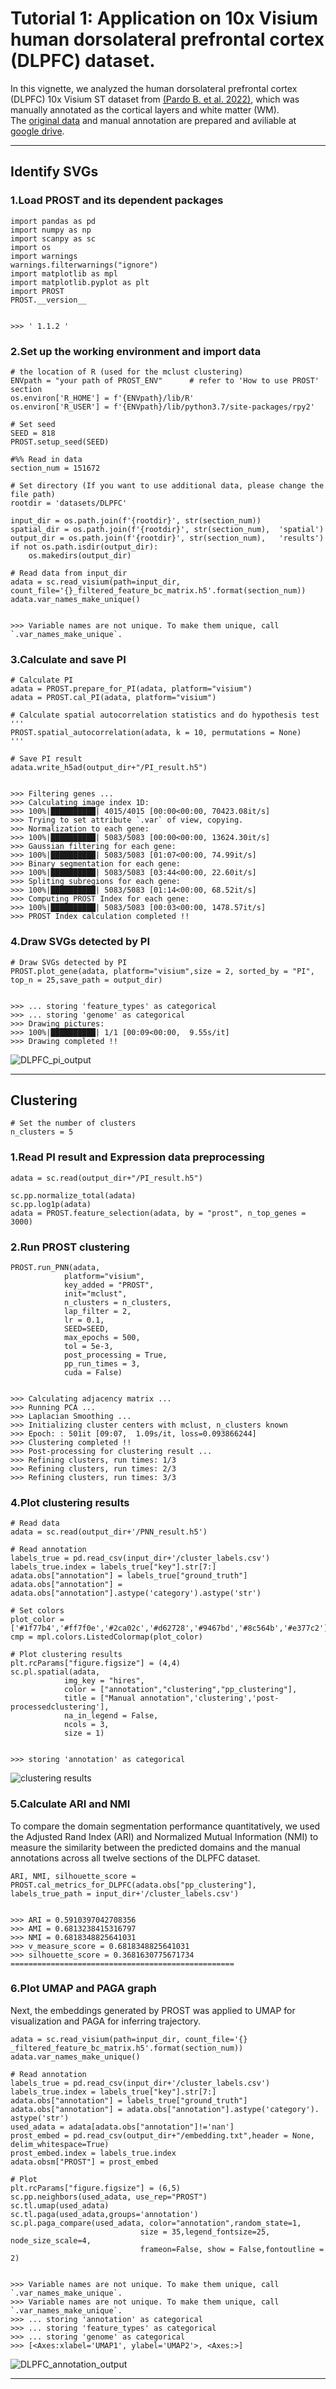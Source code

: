 # Tutorial 1: Application on 10x Visium human dorsolateral prefrontal cortex (DLPFC) dataset.
In this vignette, we analyzed the human dorsolateral prefrontal cortex (DLPFC) 10x Visium ST dataset from [(Pardo B. et al. 2022)](https://doi.org/10.1186/s12864-022-08601-w), which was manually annotated as the cortical layers and white matter (WM).  
The [original data](https://support.10xgenomics.com/spatial-gene-expression/datasets/1.1.0/V1_Human_Lymph_Node) and manual annotation are prepared and aviliable at [google drive](https://drive.google.com/drive/folders/1a_barvf0oUXDqyivWUUmv5bu9KxUlYoo).

---
## Identify SVGs
### 1.Load PROST and its dependent packages

    import pandas as pd 
    import numpy as np 
    import scanpy as sc 
    import os 
    import warnings 
    warnings.filterwarnings("ignore") 
    import matplotlib as mpl 
    import matplotlib.pyplot as plt 
    import PROST 
    PROST.__version__ 


    >>> ' 1.1.2 '


### 2.Set up the working environment and import data 

    # the location of R (used for the mclust clustering)
    ENVpath = "your path of PROST_ENV"      # refer to 'How to use PROST' section
    os.environ['R_HOME'] = f'{ENVpath}/lib/R'
    os.environ['R_USER'] = f'{ENVpath}/lib/python3.7/site-packages/rpy2'
    
    # Set seed
    SEED = 818
    PROST.setup_seed(SEED)
    
    #%% Read in data
    section_num = 151672
    
    # Set directory (If you want to use additional data, please change the file path)
    rootdir = 'datasets/DLPFC'
    
    input_dir = os.path.join(f'{rootdir}', str(section_num))
    spatial_dir = os.path.join(f'{rootdir}', str(section_num),  'spatial')
    output_dir = os.path.join(f'{rootdir}', str(section_num),   'results')
    if not os.path.isdir(output_dir):
        os.makedirs(output_dir)
    
    # Read data from input_dir
    adata = sc.read_visium(path=input_dir, count_file='{}_filtered_feature_bc_matrix.h5'.format(section_num))
    adata.var_names_make_unique()


    >>> Variable names are not unique. To make them unique, call `.var_names_make_unique`.


### 3.Calculate and save PI

    # Calculate PI
    adata = PROST.prepare_for_PI(adata, platform="visium") 
    adata = PROST.cal_PI(adata, platform="visium")

    # Calculate spatial autocorrelation statistics and do hypothesis test
    '''
    PROST.spatial_autocorrelation(adata, k = 10, permutations = None)
    '''

    # Save PI result
    adata.write_h5ad(output_dir+"/PI_result.h5")


    >>> Filtering genes ...
    >>> Calculating image index 1D:
    >>> 100%|██████████| 4015/4015 [00:00<00:00, 70423.08it/s]
    >>> Trying to set attribute `.var` of view, copying.
    >>> Normalization to each gene:
    >>> 100%|██████████| 5083/5083 [00:00<00:00, 13624.30it/s]
    >>> Gaussian filtering for each gene:
    >>> 100%|██████████| 5083/5083 [01:07<00:00, 74.99it/s]
    >>> Binary segmentation for each gene:
    >>> 100%|██████████| 5083/5083 [03:44<00:00, 22.60it/s]
    >>> Spliting subregions for each gene:
    >>> 100%|██████████| 5083/5083 [01:14<00:00, 68.52it/s]
    >>> Computing PROST Index for each gene:
    >>> 100%|██████████| 5083/5083 [00:03<00:00, 1478.57it/s]
    >>> PROST Index calculation completed !!
    

### 4.Draw SVGs detected by PI
    # Draw SVGs detected by PI
    PROST.plot_gene(adata, platform="visium",size = 2, sorted_by = "PI", top_n = 25,save_path = output_dir)


    >>> ... storing 'feature_types' as categorical
    >>> ... storing 'genome' as categorical
    >>> Drawing pictures:
    >>> 100%|██████████| 1/1 [00:09<00:00,  9.55s/it]
    >>> Drawing completed !!

![DLPFC_pi_output](./_images/DLPFC/DLPFC_pi_output.png "Draw SVGs detected by PI")


---
## Clustering 
    # Set the number of clusters
    n_clusters = 5
    

### 1.Read PI result and Expression data preprocessing
    adata = sc.read(output_dir+"/PI_result.h5")

    sc.pp.normalize_total(adata)
    sc.pp.log1p(adata)
    adata = PROST.feature_selection(adata, by = "prost", n_top_genes = 3000)


### 2.Run PROST clustering
    PROST.run_PNN(adata,
                platform="visium",
                key_added = "PROST",
                init="mclust",                         
                n_clusters = n_clusters,                        
                lap_filter = 2,                                  
                lr = 0.1,                         
                SEED=SEED,                          
                max_epochs = 500,                        
                tol = 5e-3,                        
                post_processing = True,                        
                pp_run_times = 3,
                cuda = False)


    >>> Calculating adjacency matrix ...
    >>> Running PCA ...
    >>> Laplacian Smoothing ...
    >>> Initializing cluster centers with mclust, n_clusters known
    >>> Epoch: : 501it [09:07,  1.09s/it, loss=0.093866244]                       
    >>> Clustering completed !!
    >>> Post-processing for clustering result ...
    >>> Refining clusters, run times: 1/3
    >>> Refining clusters, run times: 2/3
    >>> Refining clusters, run times: 3/3


### 4.Plot clustering results 

    # Read data
    adata = sc.read(output_dir+'/PNN_result.h5')

    # Read annotation
    labels_true = pd.read_csv(input_dir+'/cluster_labels.csv')
    labels_true.index = labels_true["key"].str[7:]
    adata.obs["annotation"] = labels_true["ground_truth"]
    adata.obs["annotation"] = adata.obs["annotation"].astype('category').astype('str')

    # Set colors
    plot_color = ['#1f77b4','#ff7f0e','#2ca02c','#d62728','#9467bd','#8c564b','#e377c2']
    cmp = mpl.colors.ListedColormap(plot_color)

    # Plot clustering results
    plt.rcParams["figure.figsize"] = (4,4)
    sc.pl.spatial(adata, 
                img_key = "hires", 
                color = ["annotation","clustering","pp_clustering"],
                title = ["Manual annotation",'clustering','post-processedclustering'],                
                na_in_legend = False,
                ncols = 3,
                size = 1)

    
    >>> storing 'annotation' as categorical
    
![clustering results](./_images/DLPFC/DLPFC_clusterresult_output.png "clustering results")


### 5.Calculate ARI and NMI 
To compare the domain segmentation performance quantitatively, we used the Adjusted Rand Index (ARI) and Normalized Mutual Information (NMI) to measure the similarity between the predicted domains and the manual annotations across all twelve sections of the DLPFC dataset.

    ARI, NMI, silhouette_score = PROST.cal_metrics_for_DLPFC(adata.obs["pp_clustering"], labels_true_path = input_dir+'/cluster_labels.csv')

    
    >>> ARI = 0.5910397042708356 
    >>> AMI = 0.6813238415316797 
    >>> NMI = 0.6818348825641031 
    >>> v_measure_score = 0.6818348825641031 
    >>> silhouette_score = 0.3681630775671734 
    ==================================================


### 6.Plot UMAP and PAGA graph 
Next, the embeddings generated by PROST was applied to UMAP for visualization and PAGA for inferring trajectory.

    adata = sc.read_visium(path=input_dir, count_file='{}   _filtered_feature_bc_matrix.h5'.format(section_num))
    adata.var_names_make_unique()

    # Read annotation
    labels_true = pd.read_csv(input_dir+'/cluster_labels.csv')
    labels_true.index = labels_true["key"].str[7:]
    adata.obs["annotation"] = labels_true["ground_truth"]
    adata.obs["annotation"] = adata.obs["annotation"].astype('category').   astype('str')
    used_adata = adata[adata.obs["annotation"]!='nan']
    prost_embed = pd.read_csv(output_dir+"/embedding.txt",header = None,    delim_whitespace=True)
    prost_embed.index = labels_true.index
    adata.obsm["PROST"] = prost_embed
    
    # Plot
    plt.rcParams["figure.figsize"] = (6,5)
    sc.pp.neighbors(used_adata, use_rep="PROST")
    sc.tl.umap(used_adata)
    sc.tl.paga(used_adata,groups='annotation')
    sc.pl.paga_compare(used_adata, color="annotation",random_state=1,
                                 size = 35,legend_fontsize=25,  node_size_scale=4,
                                 frameon=False, show = False,fontoutline = 2)


    >>> Variable names are not unique. To make them unique, call `.var_names_make_unique`.
    >>> Variable names are not unique. To make them unique, call `.var_names_make_unique`.
    >>> ... storing 'annotation' as categorical
    >>> ... storing 'feature_types' as categorical
    >>> ... storing 'genome' as categorical
    >>> [<Axes:xlabel='UMAP1', ylabel='UMAP2'>, <Axes:>]

![DLPFC_annotation_output](./_images/DLPFC/DLPFC_annotation_output.png "UMAP and PAGA graph")  

---
